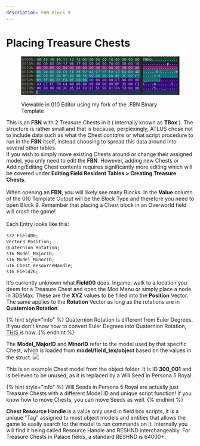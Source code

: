 ```yaml
---
description: FBN Block 9
---
```


# Placing Treasure Chests

<figure><img src="../../.gitbook/assets/image (5).png" alt=""><figcaption><p>Viewable in 010 Editor using my fork of the .FBN Binary Template</p></figcaption></figure>

This is an **FBN** with 2 Treasure Chests in it ( internally known as **TBox** ). The structure is rather small and that is because, perplexingly, ATLUS chose not to include data such as what the Chest _contains_ or what script procedure to run in the **FBN** itself, instead choosing to spread this data around into several other tables. \
If you wish to simply move existing Chests around or change their assigned model, you only need to edit the **FBN**. However, adding new Chests or Adding/Editing Chest contents requires significantly more editing which will be covered under **Editing Field Resident Tables > Creating Treasure Chests**. \
\
When opening an **FBN**, you will likely see many Blocks. In the **Value** column of the 010 Template Output will be the Block Type and therefore you need to open Block 9. Remember that placing a Chest block in an Overworld field will crash the game!\
\
Each Entry looks like this:

```clike
s32 Field00;
Vector3 Position;
Quaternion Rotation;
s16 Model_MajorID;
s16 Model_MinorID;
u16 Chest_ResourceHandle;
s16 Field26;
```

It's currently unknown what **Field00** does. Ingame, walk to a location you deem for a Treasure Chest and open the Mod Menu or simply place a node in 3DSMax. These are the **XYZ** values to be filled into the **Position** Vector. The same applies to the **Rotation** Vector as long as the rotations are in **Quaternion Rotation**.&#x20;

{% hint style="info" %}
Quaternion Rotation is different from Euler Degrees. If you don't know how to convert Euler Degrees into Quaternion Rotation, [THIS ](../../basics/rotation-conversions.md#euler-degrees-to-quaternion)is how.
{% endhint %}

The **Model\_MajorID** and **MinorID** refer to the model used by that specific Chest, which is loaded from **model/field\_tex/object** based on the values in the struct. ![](../../.gitbook/assets/Screenshot\_5.png)

This is an example Chest model from the object folder. It is ID **300\_001** and is believed to be unused, as it is replaced by a Will Seed in Persona 5 Royal.&#x20;

{% hint style="info" %}
Will Seeds in Persona 5 Royal are actually just Treasure Chests with a different Model ID and unique script function! If you know how to move Chests, you can move Seeds as well.
{% endhint %}

**Chest Resource Handle** is a value only used in field box scripts, It is a unique "Tag" assigned to most object models and entities that allows the game to easily search for the model to run commands on it. Internally you will find it being called Resource Handle and RESHND interchangeably. For Treasure Chests in Palace fields, a standard RESHND is 64000+. &#x20;
